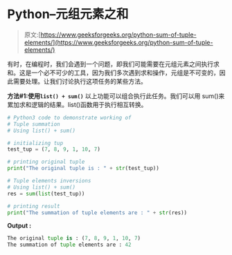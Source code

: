 # Python–元组元素之和

> 原文:[https://www.geeksforgeeks.org/python-sum-of-tuple-elements/](https://www.geeksforgeeks.org/python-sum-of-tuple-elements/)

有时，在编程时，我们会遇到一个问题，即我们可能需要在元组元素之间执行求和。这是一个必不可少的工具，因为我们多次遇到求和操作，元组是不可变的，因此需要处理。让我们讨论执行这项任务的某些方法。

**方法#1:使用`list() + sum()`**
以上功能可以组合执行此任务。我们可以用 sum()来累加求和逻辑的结果。list()函数用于执行相互转换。

```py
# Python3 code to demonstrate working of 
# Tuple summation
# Using list() + sum()

# initializing tup 
test_tup = (7, 8, 9, 1, 10, 7) 

# printing original tuple
print("The original tuple is : " + str(test_tup)) 

# Tuple elements inversions
# Using list() + sum()
res = sum(list(test_tup))

# printing result 
print("The summation of tuple elements are : " + str(res)) 
```

**Output :**

```py
The original tuple is : (7, 8, 9, 1, 10, 7)
The summation of tuple elements are : 42

```